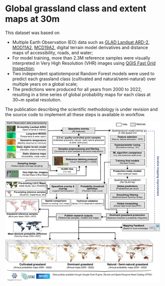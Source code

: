 # Global grassland class and extent maps at 30m

This dataset was based on 
* Multiple Earth Observation (EO) data such as [GLAD Landsat ARD-2](https://glad.geog.umd.edu/ard/home), [MOD11A2](https://lpdaac.usgs.gov/products/mod11a2v006/), [MCD19A2](https://lpdaac.usgs.gov/products/mcd19a2v006/), digital terrain model derivatives and distance maps of accessibility, roads, and water;
* For model training, more than 2.3M reference samples were visually interpreted in Very High Resolution (VHR) images using [QGIS Fast Grid Inspection](https://plugins.qgis.org/plugins/qgis-fgi-plugin/#plugin-about);
* Two independent spatiotemporal Random Forest models were used to predict each grassland class (cultivated and natural/semi-natural) over multiple years on a global scale;
* The predictions were produced for all years from 2000 to 2022, resulting in a time series of global probability maps for each class at 30~m spatial resolution. 

The publication describing the scientific methodology is under revision and the source code to implement all these steps is available in workflow.

![Global Grassland Dynamics maps at 30m](../resources/image/ggc-30m-workflow.jpg)